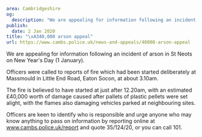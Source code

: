 ```yaml
area: Cambridgeshire
og:
  description: "We are appealing for information following an incident of arson in St Neots on New Year\u2019s Day (1 January)."
publish:
  date: 2 Jan 2020
title: "\xA340,000 arson appeal"
url: https://www.cambs.police.uk/news-and-appeals/40000-arson-appeal
```

We are appealing for information following an incident of arson in St Neots on New Year's Day (1 January).

Officers were called to reports of fire which had been started deliberately at Massmould in Little End Road, Eaton Socon, at about 3.10am.

The fire is believed to have started at just after 12.20am, with an estimated £40,000 worth of damage caused after pallets of plastic pellets were set alight, with the flames also damaging vehicles parked at neighbouring sites.

Officers are keen to identify who is responsible and urge anyone who may know anything to pass on information by reporting online at www.cambs.police.uk/report and quote 35/124/20, or you can call 101.

